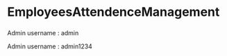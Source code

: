 # EmployeesAttendenceManagement

###

<p align="left">Admin username :  admin</p>
<p align="left">Admin username :  admin1234</p>
